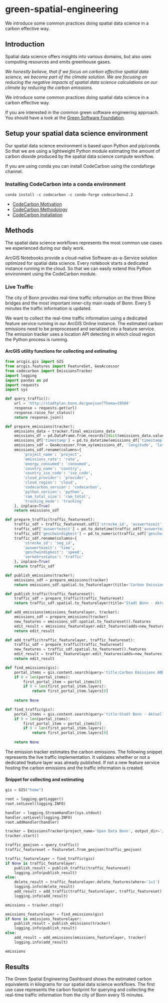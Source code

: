 # green-spatial-engineering
We introduce some common practices doing spatial data science in a carbon effective way.

## Introduction
Spatial data science offers insights into various domains, but also uses computing resources and emits greenhouse gases.

*We honestly believe, that if we focus on carbon effective spatial data science, we become part of the climate solution. We are focusing on reducing the negative impacts of spatial data science calculations on our climate by reducing the carbon emissions.*

We introduce some common practices doing spatial data science in a carbon effective way.

If you are interested in the common green software engineering approach. You should have a look at the [Green Software Foundation](https://greensoftware.foundation/).

## Setup your spatial data science environment

Our spatial data science environment is based upon Python and pip/conda. So that we are using a lightweight Python module estimating the amount of carbon dioxide produced by the spatial data science compute workflow.

If you are using conda you can install CodeCarbon using the condaforge channel.

### Installing CodeCarbon into a conda environment

```
conda install -c codecarbon -c conda-forge codecarbon=2.2
```

* [CodeCarbon Motivation](https://mlco2.github.io/codecarbon/motivation.html)
* [CodeCarbon Methodology](https://mlco2.github.io/codecarbon/methodology.html)
* [CodeCarbon Installation](https://mlco2.github.io/codecarbon/installation.html)

## Methods
The spatial data science workflows represents the most common use cases we experienced during our daily work.

ArcGIS Notebooks provide a cloud-native Software-as-a-Service solution optimized for spatial data science. Every notebook starts a dedicated instance running in the cloud. So that we can easily extend this Python environment using the CodeCarbon module.

### Live Traffic
The city of Bonn provides real-time traffic information on the three Rhine bridges and the most important inner-city main roads of Bonn. Every 5 minutes the traffic information is updated.

We want to collect the real-time traffic information using a dedicated feature service running in our ArcGIS Online instance. The estimated carbon emissions need to be preprocessed and serialized into a feature service. The emission tracker uses a location API detecting in which cloud region the Python process is running.

#### ArcGIS utility functions for collecting and estimating
```python
from arcgis.gis import GIS
from arcgis.features import FeatureSet, GeoAccessor
from codecarbon import EmissionsTracker
import logging
import pandas as pd
import requests
import sys

def query_traffic():
    url = 'http://stadtplan.bonn.de/geojson?Thema=19584'
    response = requests.get(url)
    response.raise_for_status()
    return response.json()

def prepare_emissions(tracker):
    emissions_data = tracker.final_emissions_data
    emissions_df = pd.DataFrame.from_records([dict(emissions_data.values)])
    emissions_df['timestamp'] = pd.to_datetime(emissions_df['timestamp'])
    emissions_sdf = GeoAccessor.from_xy(emissions_df, 'longitude', 'latitude')
    emissions_sdf.rename(columns={
        'project_name': 'project',
        'emissions_rate': 'rate',
        'energy_consumed': 'consumed',
        'country_name': 'country',
        'country_iso_code': 'iso_code',
        'cloud_provider': 'provider',
        'cloud_region': 'cloud',
        'codecarbon_version': 'codecarbon',
        'python_version': 'python',
        'ram_total_size': 'ram_total',
        'tracking_mode': 'tracking'
    }, inplace=True)
    return emissions_sdf

def prepare_traffic(traffic_featureset):
    traffic_sdf = traffic_featureset.sdf[['strecke_id', 'auswertezeit', 'geschwindigkeit', 'verkehrsstatus', 'SHAPE']]
    traffic_sdf['auswertezeit'] = pd.to_datetime(traffic_sdf['auswertezeit'])
    traffic_sdf['geschwindigkeit'] = pd.to_numeric(traffic_sdf['geschwindigkeit'])
    traffic_sdf.rename(columns={
        'strecke_id': 'seg_id',
        'auswertezeit': 'time',
        'geschwindigkeit': 'speed',
        'verkehrsstatus': 'traffic'
    }, inplace=True)
    return traffic_sdf

def publish_emissions(tracker):
    emissions_sdf = prepare_emissions(tracker)
    return emissions_sdf.spatial.to_featurelayer(title='Carbon Emissions', folder='Stadt Bonn', tags=['Open Data', 'Carbon', 'Digital Twin'])

def publish_traffic(traffic_featureset):
    traffic_sdf = prepare_traffic(traffic_featureset)
    return traffic_sdf.spatial.to_featurelayer(title='Stadt Bonn - Aktuelle Straßenverkehrslage', folder='Stadt Bonn', tags=['Open Data', 'Traffic', 'Digital Twin'])

def add_emissions(emissions_featurelayer, tracker):
    emissions_sdf = prepare_emissions(tracker)
    new_features = emissions_sdf.spatial.to_featureset().features      
    edit_result = emissions_featurelayer.edit_features(adds=new_features)
    return edit_result

def add_traffic(traffic_featurelayer, traffic_featureset):
    traffic_sdf = prepare_traffic(traffic_featureset)
    new_features = traffic_sdf.spatial.to_featureset().features      
    edit_result = traffic_featurelayer.edit_features(adds=new_features)
    return edit_result

def find_emissions(gis):
    portal_items = gis.content.search(query='title:Carbon Emissions AND tags:"Open Data"', item_type='Feature Layer')
    if 0 < len(portal_items):
        first_portal_item = portal_items[0]
        if 0 < len(first_portal_item.layers):
            return first_portal_item.layers[0]
        
    return None

def find_traffic(gis):
    portal_items = gis.content.search(query='title:Stadt Bonn - Aktuelle Straßenverkehrslage AND tags:"Open Data"', item_type='Feature Layer')
    if 0 < len(portal_items):
        first_portal_item = portal_items[0]
        if 0 < len(first_portal_item.layers):
            return first_portal_item.layers[0]
        
    return None
```

The emission tracker estimates the carbon emissions. The following snippet represents the live traffic implementation. It validates whether or not a dedicated feature layer was already published. If not a new feature service hosting the carbon emissions and the traffic information is created.

#### Snippet for collecting and estimating
```python
gis = GIS("home")

root = logging.getLogger()
root.setLevel(logging.INFO)

handler = logging.StreamHandler(sys.stdout)
handler.setLevel(logging.INFO)
root.addHandler(handler)

tracker = EmissionsTracker(project_name='Open Data Bonn', output_dir='/arcgis/home/')
tracker.start()

traffic_geojson = query_traffic()
traffic_featureset = FeatureSet.from_geojson(traffic_geojson)

traffic_featurelayer = find_traffic(gis)
if None is traffic_featurelayer:
    publish_result = publish_traffic(traffic_featureset)
    logging.info(publish_result)
else:
    delete_result = traffic_featurelayer.delete_features(where='1=1')
    logging.info(delete_result)
    add_result = add_traffic(traffic_featurelayer, traffic_featureset)
    logging.info(add_result)

emissions = tracker.stop()

emissions_featurelayer = find_emissions(gis)
if None is emissions_featurelayer:
    publish_result = publish_emissions(tracker)
    logging.info(publish_result)
else:
    add_result = add_emissions(emissions_featurelayer, tracker)
    logging.info(add_result)

emissions
```

## Results
The Green Spatial Engineering Dashboard shows the estimated carbon equivalents in kilograms for our spatial data science workflows. The first use case represents the carbon footprint for querying and collecting the real-time traffic information from the city of Bonn every 15 minutes.
